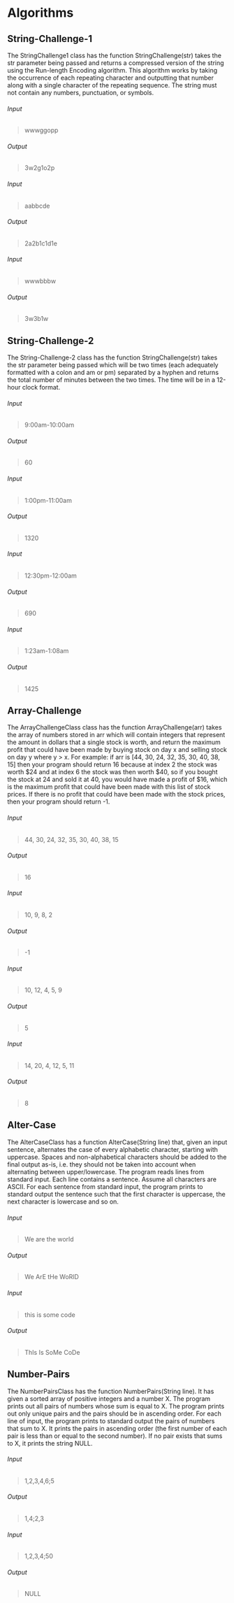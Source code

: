 # Algorithms

## String-Challenge-1

The StringChallenge1 class has the function StringChallenge(str) takes the str parameter being passed and returns a compressed version of the string using the Run-length Encoding algorithm. This algorithm works by taking the occurrence of each repeating character and outputting that number along with a single character of the repeating sequence. The string must not contain any numbers, punctuation, or symbols. 

###### Input

> wwwggopp

###### Output

> 3w2g1o2p

###### Input
> aabbcde
###### Output
> 2a2b1c1d1e

###### Input
> wwwbbbw
###### Output
> 3w3b1w


## String-Challenge-2

The String-Challenge-2 class has the function StringChallenge(str) takes the str parameter being passed which will be two times (each adequately formatted with a colon and am or pm) separated by a hyphen and returns the total number of minutes between the two times. The time will be in a 12-hour clock format.

###### Input
> 9:00am-10:00am
###### Output
> 60

###### Input
> 1:00pm-11:00am
###### Output
> 1320

###### Input
> 12:30pm-12:00am
###### Output
> 690

###### Input
> 1:23am-1:08am
###### Output
> 1425


## Array-Challenge

The ArrayChallengeClass class has the function ArrayChallenge(arr) takes the array of numbers stored in arr which will contain integers that represent the amount in dollars that a single stock is worth, and return the maximum profit that could have been made by buying stock on day x and selling stock on day y where y > x. For example: if arr is [44, 30, 24, 32, 35, 30, 40, 38, 15] then your program should return 16 because at index 2 the stock was worth $24 and at index 6 the stock was then worth $40, so if you bought the stock at 24 and sold it at 40, you would have made a profit of $16, which is the maximum profit that could have been made with this list of stock prices. If there is no profit that could have been made with the stock prices, then your program should return -1.

###### Input
> 44, 30, 24, 32, 35, 30, 40, 38, 15
###### Output
> 16

###### Input
> 10, 9, 8, 2
###### Output
> -1

###### Input
> 10, 12, 4, 5, 9
###### Output
> 5

###### Input
> 14, 20, 4, 12, 5, 11
###### Output
> 8

## Alter-Case

The AlterCaseClass has a function AlterCase(String line) that, given an input sentence, alternates the case of every alphabetic character, starting with uppercase. Spaces and non-alphabetical characters should be added to the final output as-is, i.e. they should not be taken into account when alternating between upper/lowercase. The program reads lines from standard input. Each line contains a sentence. Assume all characters are ASCII. For each sentence from standard input, the program prints to standard output the sentence such that the first character is uppercase, the next character is lowercase and so on.

###### Input
> We are the world
###### Output
> We ArE tHe WoRlD

###### Input
> this is some code
###### Output
> ThIs Is SoMe CoDe

## Number-Pairs

The NumberPairsClass has the function NumberPairs(String line). It has given a sorted array of positive integers and a number X. The program prints out all pairs of numbers whose sum is equal to X. The program prints out only unique pairs and the pairs should be in ascending order. For each line of input, the program prints to standard output the pairs of numbers that sum to X. It prints the pairs in ascending order (the first number of each pair is less than or equal to the second number). If no pair exists that sums to X, it prints the string NULL.

###### Input
> 1,2,3,4,6;5
###### Output
> 1,4;2,3

###### Input
> 1,2,3,4;50
###### Output
> NULL